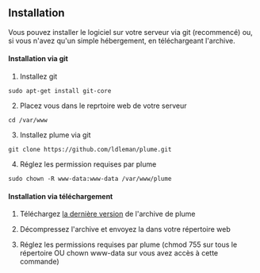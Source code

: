 Installation
------------

Vous pouvez installer le logiciel sur votre serveur via git (recommencé) ou, si vous n'avez qu'un simple hébergement, en téléchargeant l'archive.

#### Installation via git

1. Installez git

`sudo apt-get install git-core`

2. Placez vous dans le reprtoire web de votre serveur

`cd /var/www`

3. Installez plume via git

`git clone https://github.com/ldleman/plume.git`

4. Réglez les permission requises par plume

`sudo chown -R www-data:www-data /var/www/plume`

#### Installation via téléchargement

1. Téléchargez [la dernière version](https://github.com/ldleman/plume/archive/master.zip) de l'archive de plume

2. Décompressez l'archive et envoyez la dans votre répertoire web

3. Réglez les permissions requises par plume (chmod 755 sur tous le répertoire OU chown www-data sur vous avez accès à cette commande)
